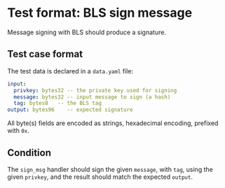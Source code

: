 # Test format: BLS sign message

Message signing with BLS should produce a signature.

## Test case format

The test data is declared in a `data.yaml` file:

```yaml
input:
  privkey: bytes32 -- the private key used for signing
  message: bytes32 -- input message to sign (a hash)
  tag: bytes8   -- the BLS tag
output: bytes96    -- expected signature
```

All byte(s) fields are encoded as strings, hexadecimal encoding, prefixed with `0x`.


## Condition

The `sign_msg` handler should sign the given `message`, with `tag`, using the given `privkey`, and the result should match the expected `output`.
